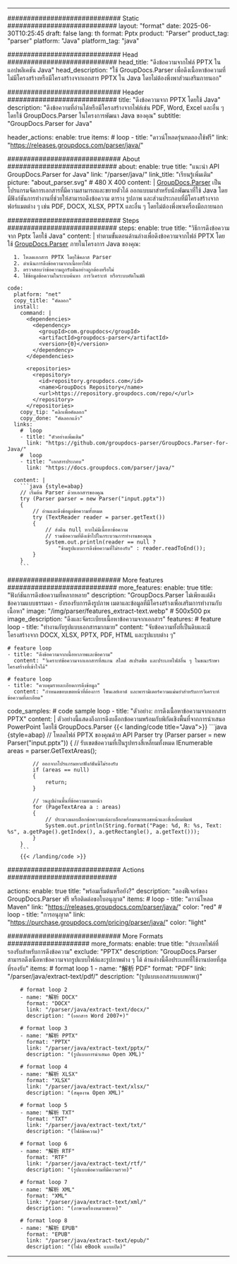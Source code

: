 


---
############################# Static ############################
layout: "format"
date:  2025-06-30T10:25:45
draft: false
lang: th
format: Pptx
product: "Parser"
product_tag: "parser"
platform: "Java"
platform_tag: "java"

############################# Head ############################
head_title: "ดึงข้อความจากไฟล์ PPTX ในแอปพลิเคชัน Java"
head_description: "ใช้ GroupDocs.Parser เพื่อดึงเนื้อหาข้อความที่ไม่มีโครงสร้างหรือมีโครงสร้างจากเอกสาร PPTX ใน Java โดยไม่ต้องพึ่งพาส่วนเสริมภายนอก"

############################# Header ############################
title: "ดึงข้อความจาก PPTX โดยใช้ Java" 
description: "ดึงข้อความที่อ่านได้หรือมีโครงสร้างจากไฟล์เช่น PDF, Word, Excel และอื่น ๆ โดยใช้ GroupDocs.Parser ในโครงการพัฒนา Java ของคุณ"
subtitle: "GroupDocs.Parser for Java" 

header_actions:
  enable: true
  items:
    #  loop
    - title: "ดาวน์โหลดรุ่นทดลองใช้ฟรี"
      link: "https://releases.groupdocs.com/parser/java/"
      
############################# About ############################
about:
    enable: true
    title: "แนะนำ API GroupDocs.Parser for Java"
    link: "/parser/java/"
    link_title: "เรียนรู้เพิ่มเติม"
    picture: "about_parser.svg" # 480 X 400
    content: |
       [GroupDocs.Parser](/parser/java/) เป็นโปรแกรมจัดการเอกสารที่มีความสามารถและขยายตัวได้ ออกแบบมาสำหรับนักพัฒนาที่ใช้ Java โดยมีฟังก์ชันการทำงานที่ช่วยให้สามารถดึงข้อความ ตาราง รูปภาพ และส่วนประกอบที่มีโครงสร้างจากฟอร์แมตต่าง ๆ เช่น PDF, DOCX, XLSX, PPTX และอื่น ๆ โดยไม่ต้องพึ่งพาเครื่องมือภายนอก

############################# Steps ############################
steps:
    enable: true
    title: "วิธีการดึงข้อความจาก Pptx โดยใช้ Java"
    content: |
      ทำตามขั้นตอนด้านล่างเพื่อดึงข้อความจากไฟล์ PPTX โดยใช้ [GroupDocs.Parser](/parser/java/) ภายในโครงการ Java ของคุณ:
      
      1. โหลดเอกสาร PPTX โดยใช้คลาส Parser
      2. ดำเนินการดึงข้อความจากเนื้อหาไฟล์
      3. ตรวจสอบว่าข้อความถูกรับคืนอย่างถูกต้องหรือไม่
      4. ใช้ข้อมูลข้อความในระบบค้นหา การวิเคราะห์ หรือระบบอัตโนมัติ
   
    code:
      platform: "net"
      copy_title: "คัดลอก"
      install:
        command: |
          <dependencies>
            <dependency>
              <groupId>com.groupdocs</groupId>
              <artifactId>groupdocs-parser</artifactId>
              <version>{0}</version>
            </dependency>
          </dependencies>

          <repositories>
            <repository>
              <id>repository.groupdocs.com</id>
              <name>GroupDocs Repository</name>
              <url>https://repository.groupdocs.com/repo/</url>
            </repository>
          </repositories>
        copy_tip: "คลิกเพื่อคัดลอก"
        copy_done: "คัดลอกแล้ว"
      links:
        #  loop
        - title: "ตัวอย่างเพิ่มเติม"
          link: "https://github.com/groupdocs-parser/GroupDocs.Parser-for-Java/"
        #  loop
        - title: "เอกสารประกอบ"
          link: "https://docs.groupdocs.com/parser/java/"
          
      content: |
        ```java {style=abap}
        // เริ่มต้น Parser ด้วยเอกสารของคุณ
        try (Parser parser = new Parser("input.pptx"))
        {
            // อ่านและดึงข้อมูลข้อความทั้งหมด
            try (TextReader reader = parser.getText())
            {
                // ส่งคืน null หากไม่มีเนื้อหาข้อความ
                // รวมข้อความที่ดึงเข้าไปในกระบวนการทำงานของคุณ
                System.out.println(reader == null ? 
                    "ข้ามรูปแบบการดึงข้อความที่ไม่รองรับ" : reader.readToEnd());
            }
        }
        ```            

############################# More features ############################
more_features:
  enable: true
  title: "ฟังก์ชันการดึงข้อความที่หลากหลาย"
  description: "GroupDocs.Parser ไม่เพียงแต่ดึงข้อความแบบธรรมดา - ยังรองรับการดึงรูปภาพ เมตาและข้อมูลที่มีโครงสร้างเพื่อเสริมการทำงานกับเนื้อหา"
  image: "/img/parser/features_extract-text.webp" # 500x500 px
  image_description: "ดึงและจัดระเบียบเนื้อหาข้อความจากเอกสาร"
  features:
    # feature loop
    - title: "ทำงานกับรูปแบบเอกสารมากมาย"
      content: "จับข้อความทั้งที่เป็นดิบและมีโครงสร้างจาก DOCX, XLSX, PPTX, PDF, HTML และรูปแบบต่าง ๆ"

    # feature loop
    - title: "ดึงข้อความจากเนื้อหาภาพและข้อความ"
      content: "วิเคราะห์ข้อความจากเอกสารที่สแกน สไลด์ สเปรดชีต และประเภทไฟล์อื่น ๆ ในขณะรักษาโครงสร้างที่เข้าใจได้"

    # feature loop
    - title: "ควบคุมรายละเอียดการดึงข้อมูล"
      content: "กำหนดขอบเขตหน้าที่ต้องการ โซนเลย์เอาต์ และพารามิเตอร์ความแม่นยำสำหรับการวิเคราะห์ข้อความที่ละเอียด"
      
  code_samples:
    # code sample loop
    - title: "ตัวอย่าง: การดึงเนื้อหาข้อความจากเอกสาร PPTX"
      content: |
        ตัวอย่างนี้แสดงถึงการดึงบล็อกข้อความพร้อมกับพิกัดเชิงพื้นที่จากการนำเสนอ PowerPoint โดยใช้ GroupDocs.Parser
        {{< landing/code title="Java">}}
        ```java {style=abap}
        //  โหลดไฟล์ PPTX ของคุณด้วย API Parser
        try (Parser parser = new Parser("input.pptx"))
        {
            // รับเขตข้อความที่เป็นรูปทรงสี่เหลี่ยมทั้งหมด
            IEnumerable<PageTextArea> areas = parser.GetTextAreas();

            // ออกจากโปรแกรมหากฟังก์ชันนี้ไม่รองรับ
            if (areas == null)
            {
                return;
            }

            // วนลูปผ่านพื้นที่ข้อความตามหน้า
            for (PageTextArea a : areas)
            {
                // ประมวลผลบล็อกข้อความแต่ละบล็อกพร้อมหมายเลขหน้าและสี่เหลี่ยมพิมพ์
                System.out.println(String.format("Page: %d, R: %s, Text: %s", a.getPage().getIndex(), a.getRectangle(), a.getText()));
            }
        }
        ```
        {{< /landing/code >}}


############################# Actions ############################

actions:
  enable: true
  title: "พร้อมเริ่มต้นหรือยัง?"
  description: "ลองฟีเจอร์ของ GroupDocs.Parser ฟรี หรือติดต่อขอใบอนุญาต"
  items:
    #  loop
    - title: "ดาวน์โหลด Maven"
      link: "https://releases.groupdocs.com/parser/java/"
      color: "red"
        #  loop
    - title: "การอนุญาต"
      link: "https://purchase.groupdocs.com/pricing/parser/java/"
      color: "light"


############################# More Formats #####################
more_formats:
    enable: true
    title: "ประเภทไฟล์ที่รองรับสำหรับการดึงข้อความ"
    exclude: "PPTX"
    description: "GroupDocs.Parser สามารถดึงเนื้อหาข้อความจากรูปแบบไฟล์และรูปภาพต่าง ๆ ได้ ด้านล่างนี้คือประเภทที่ใช้งานบ่อยที่สุดที่รองรับ"
    items: 
        # format loop 1
        - name: "解析 PDF"
          format: "PDF"
          link: "/parser/java/extract-text/pdf/"
          description: "(รูปแบบเอกสารแบบพกพา)"
          
        # format loop 2
        - name: "解析 DOCX"
          format: "DOCX"
          link: "/parser/java/extract-text/docx/"
          description: "(เอกสาร Word 2007+)"
          
        # format loop 3
        - name: "解析 PPTX"
          format: "PPTX"
          link: "/parser/java/extract-text/pptx/"
          description: "(รูปแบบการนำเสนอ Open XML)"
          
        # format loop 4
        - name: "解析 XLSX"
          format: "XLSX"
          link: "/parser/java/extract-text/xlsx/"
          description: "(สมุดงาน Open XML)"
          
        # format loop 5
        - name: "解析 TXT"
          format: "TXT"
          link: "/parser/java/extract-text/txt/"
          description: "(ไฟล์ข้อความ)"
          
        # format loop 6
        - name: "解析 RTF"
          format: "RTF"
          link: "/parser/java/extract-text/rtf/"
          description: "(รูปแบบข้อความที่มีความรวย)"
          
        # format loop 7
        - name: "解析 XML"
          format: "XML"
          link: "/parser/java/extract-text/xml/"
          description: "(ภาษาเครื่องหมายขยาย)"
          
        # format loop 8
        - name: "解析 EPUB"
          format: "EPUB"
          link: "/parser/java/extract-text/epub/"
          description: "(ไฟล์ eBook แบบเปิด)"
         
          

---